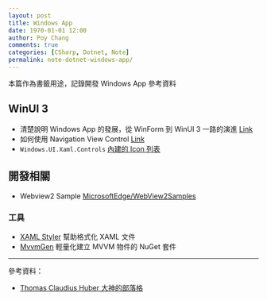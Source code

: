 ```yaml
---
layout: post
title: Windows App
date: 1970-01-01 12:00
author: Poy Chang
comments: true
categories: [CSharp, Dotnet, Note]
permalink: note-dotnet-windows-app/
---
```


本篇作為書籤用途，記錄開發 Windows App 參考資料

## WinUI 3

- 清楚說明 Windows App 的發展，從 WinForm 到 WinUI 3 一路的演進 [Link](https://www.youtube.com/watch?v=8NdJaztrNk8)
- 如何使用 Navigation View Control [Link](https://www.youtube.com/watch?v=tKgtQ8jSwiA)
- `Windows.UI.Xaml.Controls` [內建的 Icon 列表](https://docs.microsoft.com/en-us/uwp/api/windows.ui.xaml.controls.symbol)

## 開發相關

- Webview2 Sample [MicrosoftEdge/WebView2Samples](https://github.com/MicrosoftEdge/WebView2Samples)

### 工具

- [XAML Styler](https://marketplace.visualstudio.com/items?itemName=TeamXavalon.XAMLStyler) 幫助格式化 XAML 文件
- [MvvmGen](https://github.com/thomasclaudiushuber/mvvmgen) 輕量化建立 MVVM 物件的 NuGet 套件

---

參考資料：

- [Thomas Claudius Huber 大神的部落格](https://www.thomasclaudiushuber.com/blog/)